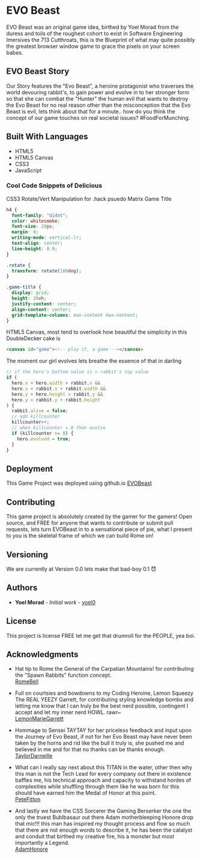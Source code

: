 # EVO Beast

EVO Beast was an original game idea, birthed by Yoel Morad from the duress and toils of the roughest cohort to exist in Software Engineering Imersives the 713 Cutthroats, this is the Blueprint of what may quite possibly the greatest browser window game to grace the pixels on your screen babes.

## EVO Beast Story

Our Story features the "Evo Beast", a heroine protagonist who traverses the world devouring rabbit's, to gain power and evolve in to her stronger form so that she can combat the "Hunter" the human evil that wants to destroy the Evo Beast for no real reason other than the misconception that the Evo Beast is evil, lets think about that for a minute..
how do you think the concept of our game touches on real societal issues? #FoodForMunching.

## Built With Languages

- HTML5
- HTML5 Canvas
- CSS3
- JavaScript

### Cool Code Snippets of Delicious

CSS3 Rotate/Vert Manipulation for .hack psuedo Matrix Game Title

```css
h4 {
  font-family: "didot";
  color: whitesmoke;
  font-size: 20px;
  margin: 0;
  writing-mode: vertical-lr;
  text-align: center;
  line-height: 0.9;
}

.rotate {
  transform: rotate(180deg);
}

.game-title {
  display: grid;
  height: 20vh;
  justify-content: center;
  align-content: center;
  grid-template-columns: max-content max-content;
}
```

HTML5 Canvas, most tend to overlook how beautiful the simplicity in this DoubleDecker cake is

```html
<canvas id="game"><!-- play it, a game --></canvas>
```

The moment our girl evolves lets breathe the essence of that in darling

```javascript
// if the hero's bottom value is > rabbit's top value
if (
  hero.x + hero.width > rabbit.x &&
  hero.x < rabbit.x + rabbit.width &&
  hero.y + hero.height > rabbit.y &&
  hero.y < rabbit.y + rabbit.height
) {
  rabbit.alive = false;
  // add killcounter
  killcounter++;
  // when killcounter = 8 then evolve
  if (killcounter >= 8) {
    hero.evolved = true;
  }
}
```

## Deployment

This Game Project was deployed using github.io [EVOBeast](https://yoel0.github.io/Project-One-EVOBeast/)

## Contributing

This game project is absolutely created by the gamer for the gamers! Open source, and FREE for anyone that wants to contribute or submit pull requests, lets turn EVOBeast in to a sensational piece of pie, what I present to you is the skeletal frame of which we can build Rome on!

## Versioning

We are currently at Version 0.0 lets make that bad-boy 0.1 😈

## Authors

- **Yoel Morad** - _Initial work_ - [yoel0](https://github.com/yoel0)

## License

This project is license FREE let me get that drumroll for the PEOPLE, yea boi.

## Acknowledgments

- Hat tip to Rome the General of the Carpatian Mountains! for contributing the "Spawn Rabbits" function concept.<br />
  [RomeBell](https://github.com/romebell)

- Full on courtsies and bowdowns to my Coding Heroine, Lemon Squeezy The REAL YEEZY Garrett, for contributing styling knowledge bombs and letting me know that I can truly be the best nerd possible, contingent I accept and let my inner nerd HOWL. rawr~ <br />
  [LemonMarieGarrett](https://github.com/egarrett94)

- Hommage to Sensei TAYTAY for her priceless feedback and input upon the Journey of Evo Beast, if not for her Evo Beast may have never been taken by the horns and rid like the bull it truly is, she pushed me and believed in me and for that no thanks can be thanks enough.<br />
  [TaylorDarneille](https://github.com/TaylorDarneille)

- What can I really say next about this TITAN in the water, other then why this man is not the Tech Lead for every company out there in existence baffles me, his technical approach and capacity to withstand hordes of complexities while shuffling through them like he was born for this should have earned him the Medal of Honor at this point.<br />
  [PeteFitton](https://github.com/petefitton)

- And lastly we have the CSS Sorcerer the Gaming Berserker the one the only the truest Bublbasaur out there Adam motherbleeping Honore drop that mic!!! this man has inspired my thought process and flow so much that there are not enough words to describe it, he has been the catalyst and conduit that birthed my creative fire, his a monster but most importantly a Legend.<br />
  [AdamHonore](https://github.com/ahonore42)
